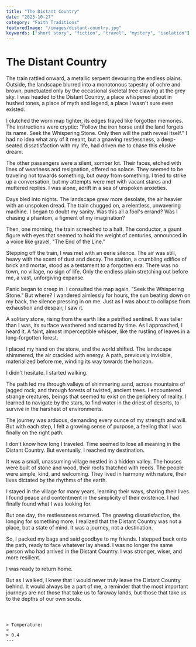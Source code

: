 ```yaml
---
title: "The Distant Country"
date: "2023-10-27"
category: "Faith Traditions"
featuredImage: "/images/distant-country.jpg"
keywords: ["short story", "fiction", "travel", "mystery", "isolation"]
---
```


# The Distant Country

The train rattled onward, a metallic serpent devouring the endless plains. Outside, the landscape blurred into a monotonous tapestry of ochre and brown, punctuated only by the occasional skeletal tree clawing at the grey sky. I was headed to the Distant Country, a place whispered about in hushed tones, a place of myth and legend, a place I wasn't sure even existed.

I clutched the worn map tighter, its edges frayed like forgotten memories. The instructions were cryptic: "Follow the iron horse until the land forgets its name. Seek the Whispering Stone. Only then will the path reveal itself." I had no idea what any of it meant, but a gnawing restlessness, a deep-seated dissatisfaction with my life, had driven me to chase this elusive dream.

The other passengers were a silent, somber lot. Their faces, etched with lines of weariness and resignation, offered no solace. They seemed to be traveling not towards something, but _away_ from something. I tried to strike up a conversation, but my attempts were met with vacant stares and muttered replies. I was alone, adrift in a sea of unspoken anxieties.

Days bled into nights. The landscape grew more desolate, the air heavier with an unspoken dread. The train chugged on, a relentless, unwavering machine. I began to doubt my sanity. Was this all a fool's errand? Was I chasing a phantom, a figment of my imagination?

Then, one morning, the train screeched to a halt. The conductor, a gaunt figure with eyes that seemed to hold the weight of centuries, announced in a voice like gravel, "The End of the Line."

Stepping off the train, I was met with an eerie silence. The air was still, heavy with the scent of dust and decay. The station, a crumbling edifice of brick and mortar, stood as a testament to a forgotten era. There was no town, no village, no sign of life. Only the endless plain stretching out before me, a vast, unforgiving expanse.

Panic began to creep in. I consulted the map again. "Seek the Whispering Stone." But where? I wandered aimlessly for hours, the sun beating down on my back, the silence pressing in on me. Just as I was about to collapse from exhaustion and despair, I saw it.

A solitary stone, rising from the earth like a petrified sentinel. It was taller than I was, its surface weathered and scarred by time. As I approached, I heard it. A faint, almost imperceptible whisper, like the rustling of leaves in a long-forgotten forest.

I placed my hand on the stone, and the world shifted. The landscape shimmered, the air crackled with energy. A path, previously invisible, materialized before me, winding its way towards the horizon.

I didn't hesitate. I started walking.

The path led me through valleys of shimmering sand, across mountains of jagged rock, and through forests of twisted, ancient trees. I encountered strange creatures, beings that seemed to exist on the periphery of reality. I learned to navigate by the stars, to find water in the driest of deserts, to survive in the harshest of environments.

The journey was arduous, demanding every ounce of my strength and will. But with each step, I felt a growing sense of purpose, a feeling that I was finally on the right path.

I don't know how long I traveled. Time seemed to lose all meaning in the Distant Country. But eventually, I reached my destination.

It was a small, unassuming village nestled in a hidden valley. The houses were built of stone and wood, their roofs thatched with reeds. The people were simple, kind, and welcoming. They lived in harmony with nature, their lives dictated by the rhythms of the earth.

I stayed in the village for many years, learning their ways, sharing their lives. I found peace and contentment in the simplicity of their existence. I had finally found what I was looking for.

But one day, the restlessness returned. The gnawing dissatisfaction, the longing for something more. I realized that the Distant Country was not a place, but a state of mind. It was a journey, not a destination.

So, I packed my bags and said goodbye to my friends. I stepped back onto the path, ready to face whatever lay ahead. I was no longer the same person who had arrived in the Distant Country. I was stronger, wiser, and more resilient.

I was ready to return home.

But as I walked, I knew that I would never truly leave the Distant Country behind. It would always be a part of me, a reminder that the most important journeys are not those that take us to faraway lands, but those that take us to the depths of our own souls.

```



> Temperature:
>
> 0.4
---

```
